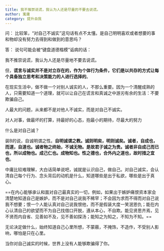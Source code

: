 ```yaml
---
title: 我不推崇说谎，我认为人还是尽量的不要去说谎。
author: 寓庸
category: 提升自我
---
```

问：
比较笨，“对自己不诚实”这句话有点不太懂。是自己明明喜欢或者想要的事和物却没有努力去得到和做到的意思吗？

答：
说句可能会被“键盘道德楷模”诟病的话：

我不推崇说谎，我认为人还是尽量地不要去说谎。

但，**谎言与诚实并不是对立存在的，作为个体行为条件，它们是以共存的方式让每个具备独立思考和决策能力的人进行选择的**。

在现实生活中，做不做一个对别人诚实的人，不那么重要。因为一个清醒成熟的人，只需要知道一个道理，就可以让自己在谎言和真诚之中游刃有余的生活：不要欺骗自己。

人最大的问题，从来都不是对他人不诚实，而是对自己不诚实。

 对人对事，做最坏的打算，持最好的心态，抱最小的期待，尽最大的努力

 什么是对自己诚？

装B的说，自诚明谓之性。**自明诚谓之教。诚则明矣，明则诚矣。诚者，自成也，而道，自道也。诚者物之终始，不诚无物。是故君子诚之为贵。诚者非自成己而已也，所以成物也。成己仁也。成物知也。性之德也，合外内之道也，故时措之宜也**。

中庸比较难理解，大白话简单说吧，诚就是认识自己，做自己。对自己诚实，会认清自己每个行为、念头背后的动机是什么，知道哪些是出于私欲，哪些是出于真心。

==在内心能够承认和面对自己最真实的一切，例如，如果出于嫉妒痛恨资本家会清楚地知道自己是嫉妒，而不是对自己说我不稀罕；不会因为求而不得而对自己说我不想要；恨一个人能认真对自己说我恨他，而不是假装大度一笑泯恩仇；能在内心认清自己的欲望而不为自己找借口开脱，遵从本心，不自欺。能见贤思齐焉，见不贤而内自省、见善如不及，见不善如探汤；能知之为知之，不知为不知。==

无论决定做什么，始终知道自己心里所想，不蒙蔽，不掩饰，不造作，不受别人影响，哪怕是只在心里。

当你对自己诚实的时候，世界上没有人能够欺骗得了你。